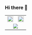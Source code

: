 ### Hi there 👋
<!--
This is a ✨ _special_ ✨ repository because its `README.md` (this file) appears on your GitHub profile.

Here are some ideas to get you started:

- 🔭 I’m currently working on ...
- 🌱 I’m currently learning ...
- 👯 I’m looking to collaborate on ...
- 🤔 I’m looking for help with ...
- 💬 Ask me about ...
- 📫 How to reach me: ...
- 😄 Pronouns: ...
- ⚡ Fun fact: ...
-->
<table width="100%" align="center">
  <tr>
    <td colspan="3" align="center">
      <a href="https://github.com/IceChestnut">
        <picture>
          <source
            srcset="https://github-readme-stats.vercel.app/api?username=IceChestnut&rank_icon=github&hide_border=true&count_private=true&include_all_commits=true&number_format=long&bg_color=00000000&theme=dark"
            media="(prefers-color-scheme: dark)" />
          <source
            srcset="https://github-readme-stats.vercel.app/api?username=IceChestnut&rank_icon=github&hide_border=true&count_private=true&include_all_commits=true&number_format=long&bg_color=00000000"
            media="(prefers-color-scheme: light), (prefers-color-scheme: no-preference)" />
          <img src="https://github-readme-stats.vercel.app/api?username=IceChestnut&rank_icon=github&hide_border=true&count_private=true&include_all_commits=true&number_format=long" height="100%" />
        </picture>
      </a>
    </td>
    <td colspan="3" align="center">
      <a href="https://github.com/IceChestnut/convoychat">
        <picture>
          <source
            srcset="https://github-readme-stats.vercel.app/api/top-langs/?username=IceChestnut&hide_border=true&layout=compact&bg_color=00000000&theme=dark"
            media="(prefers-color-scheme: dark)" />
          <source
            srcset="https://github-readme-stats.vercel.app/api/top-langs/?username=IceChestnut&hide_border=true&layout=compact&bg_color=00000000"
            media="(prefers-color-scheme: light), (prefers-color-scheme: no-preference)" />
          <img src="https://github-readme-stats.vercel.app/api/top-langs/?username=IceChestnut&hide_border=true&layout=compact" height="100%" />
        </picture>
      </a>
    </td>
  </tr>
  <tr>
    <td colspan="6" align="center">
      <picture>
        <source
          srcset="https://github-profile-summary-cards.vercel.app/api/cards/profile-details?username=IceChestnut&theme=github_dark"
          media="(prefers-color-scheme: dark)" />
        <source
          srcset="https://github-profile-summary-cards.vercel.app/api/cards/profile-details?username=IceChestnut&theme=github"
          media="(prefers-color-scheme: light), (prefers-color-scheme: no-preference)" />
        <img src="https://github-profile-summary-cards.vercel.app/api/cards/profile-details?username=IceChestnut&theme=github_dark" />
      </picture>
    </td>
  </tr>
</table>

